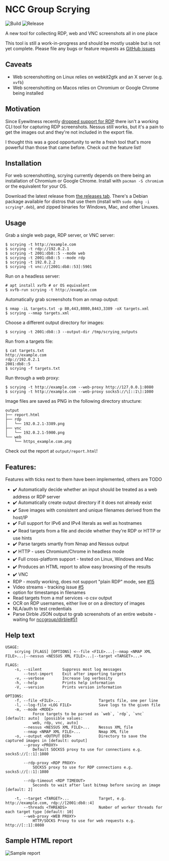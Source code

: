 # NCC Group Scrying
![Build](https://github.com/nccgroup/scrying/workflows/Build/badge.svg)
![Release](https://github.com/nccgroup/scrying/workflows/Release/badge.svg)

A new tool for collecting RDP, web and VNC screenshots all in one place

This tool is still a work-in-progress and should be mostly usable but is not yet complete.
Please file any bugs or feature requests as [GitHub issues](https://github.com/nccgroup/scrying/issues)

## Caveats
* Web screenshotting on Linux relies on webkit2gtk and an X server (e.g. `xvfb`)
* Web screenshotting on Macos relies on Chromium or Google Chrome being installed

## Motivation
Since Eyewitness recently [dropped support for RDP](https://github.com/FortyNorthSecurity/EyeWitness/issues/422#issuecomment-539690698) there isn't a working CLI tool for capturing RDP screenshots.
Nessus still works, but it's a pain to get the images out and they're not included in the export file.

I thought this was a good opportunity to write a fresh tool that's more powerful than those that came before. Check out the feature list!

## Installation
For web screenshotting, scrying currently depends on there being an installation of Chromium or Google Chrome. Install with `pacman -S chromium` or the equivalent for your OS.

Download the latest release from [the releases tab](https://github.com/nccgroup/scrying/releases). There's a Debian package available for distros that use them (install with `sudo dpkg -i scrying*.deb`), and zipped binaries for Windows, Mac, and other Linuxes.

## Usage
Grab a single web page, RDP server, or VNC server:
```
$ scrying -t http://example.com
$ scrying -t rdp://192.0.2.1
$ scrying -t 2001:db8::5 --mode web
$ scrying -t 2001:db8::5 --mode rdp
$ scrying -t 192.0.2.2
$ scrying -t vnc://[2001:db8::53]:5901
```

Run on a headless server:
```
# apt install xvfb # or OS equivalent
$ xvfb-run scrying -t http://example.com
```

Automatically grab screenshots from an nmap output:
```
$ nmap -iL targets.txt -p 80,443,8080,8443,3389 -oX targets.xml
$ scrying --nmap targets.xml
```

Choose a different output directory for images:
```
$ scrying -t 2001:db8::3 --output-dir /tmp/scrying_outputs
```

Run from a targets file:
```
$ cat targets.txt
http://example.com
rdp://192.0.2.1
2001:db8::5
$ scrying -f targets.txt
```

Run through a web proxy:
```
$ scrying -t http://example.com --web-proxy http://127.0.0.1:8080
$ scrying -t http://example.com --web-proxy socks5://\[::1\]:1080
```

Image files are saved as PNG in the following directory structure:
```
output
├── report.html
├── rdp
│   └── 192.0.2.1-3389.png
├── vnc
│   └── 192.0.2.1-5900.png
└── web
    └── https_example.com.png
```

Check out the report at `output/report.html`!

## Features:
Features with ticks next to them have been implemented, others are TODO
* ✔️ Automatically decide whether an input should be treated as a web address or RDP server
* ✔️ Automatically create output directory if it does not already exist
* ✔️ Save images with consistent and unique filenames derived from the host/IP
* ✔️ Full support for IPv6 and IPv4 literals as well as hostnames
* ✔️ Read targets from a file and decide whether they're RDP or HTTP or use hints
* ✔️ Parse targets smartly from Nmap and Nessus output
* ✔️ HTTP - uses Chromium/Chrome in headless mode
* ✔️ Full cross-platform support - tested on Linux, Windows and Mac
* ✔️ Produces an HTML report to allow easy browsing of the results
* ✔️ VNC
* RDP - mostly working, does not support "plain RDP" mode, see [#15](https://github.com/nccgroup/scrying/issues/15)
* Video streams - tracking issue [#5](https://github.com/nccgroup/scrying/issues/5)
* option for timestamps in filenames
* Read targets from a msf services -o csv output
* OCR on RDP usernames, either live or on a directory of images
* NLA/auth to test credentials
* Parse Dirble JSON output to grab screenshots of an entire website - waiting for [nccgroup/dirble#51](https://github.com/nccgroup/dirble/issues/51)


## Help text
```
USAGE:
    scrying [FLAGS] [OPTIONS] <--file <FILE>...|--nmap <NMAP XML FILE>...|--nessus <NESSUS XML FILE>...|--target <TARGET>...>

FLAGS:
    -s, --silent         Suppress most log messages
        --test-import    Exit after importing targets
    -v, --verbose        Increase log verbosity
    -h, --help           Prints help information
    -V, --version        Prints version information

OPTIONS:
    -f, --file <FILE>...                 Targets file, one per line
    -l, --log-file <LOG FILE>            Save logs to the given file
    -m, --mode <MODE>
            Force targets to be parsed as `web`, `rdp`, `vnc` [default: auto]  [possible values:
            web, rdp, vnc, auto]
        --nessus <NESSUS XML FILE>...    Nessus XML file
        --nmap <NMAP XML FILE>...        Nmap XML file
    -o, --output <OUTPUT DIR>            Directory to save the captured images in [default: output]
        --proxy <PROXY>
            Default SOCKS5 proxy to use for connections e.g. socks5://[::1]:1080

        --rdp-proxy <RDP PROXY>
            SOCKS5 proxy to use for RDP connections e.g. socks5://[::1]:1080

        --rdp-timeout <RDP TIMEOUT>
            Seconds to wait after last bitmap before saving an image [default: 2]

    -t, --target <TARGET>...             Target, e.g. http://example.com, rdp://[2001:db8::4]
        --threads <THREADS>              Number of worker threads for each target type [default: 10]
        --web-proxy <WEB PROXY>
            HTTP/SOCKS Proxy to use for web requests e.g. http://[::1]:8080

```

## Sample HTML report
![Sample report](images/scrying-report.png)
